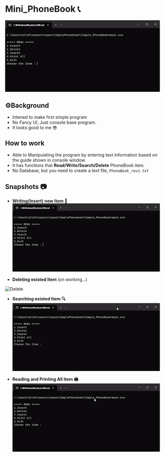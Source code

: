 # Mini_PhoneBook 📞
![home](img/home.gif)


## ⚙️Background
- Intened to make first simple program
- No Fancy UI, Just console base program.
- It looks good to me 😎


## How to work
- Able to Manipulating the program by entering text information based on the guide shown in console window.
- It has functions that **Read/Write/Search/Delete** PhoneBook item. 
- No Database, but you need to create a text file, *```PhoneBook_rev1.txt```*


## Snapshots 📷

* **Writing(Insert) new Item 📝**
![write](img/insert.gif)

* **Deleting existed Item**
(on working...)

![Delete]()


* **Searching existed Item 🔍**
![search](img/search.gif)

* **Reading and Printing All Item 🖨️**
![readAll](img/readAll.gif)




<!-- 전화번호부 프로그램

특징 : 입력, 삭제, 검색, 출력 그리고 전체출력기능으로 작동함

사용언어 : C언어 -->
